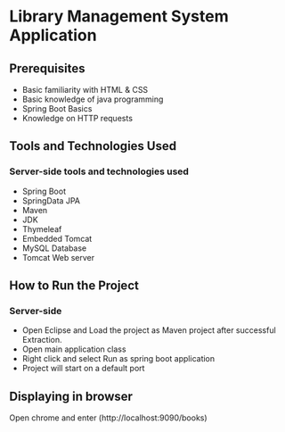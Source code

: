 # Library Management System Application

## Prerequisites
- Basic familiarity with HTML & CSS
- Basic knowledge of java programming
- Spring Boot Basics
- Knowledge on HTTP requests


## Tools and Technologies Used
### Server-side tools and technologies used
- Spring Boot
- SpringData JPA 
- Maven
- JDK 
- Thymeleaf
- Embedded Tomcat
- MySQL Database
- Tomcat Web server


## How to Run the Project
### Server-side
- Open Eclipse and Load the project as Maven project after successful Extraction.
- Open main application class
- Right click and select Run as spring boot application
- Project will start on a default port

## Displaying in browser

Open chrome and enter (http://localhost:9090/books) 
